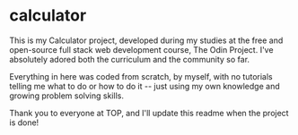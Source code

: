 # calculator

This is my Calculator project, developed during my studies at the free and open-source full stack web development course, The Odin Project. I've absolutely adored both the curriculum and the community so far.

Everything in here was coded from scratch, by myself, with no tutorials telling me what to do or how to do it -- just using my own knowledge and growing problem solving skills.

Thank you to everyone at TOP, and I'll update this readme when the project is done!